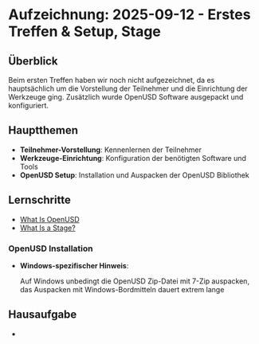 # Aufzeichnung: 2025-09-12 - Erstes Treffen & Setup, Stage

## Überblick
Beim ersten Treffen haben wir noch nicht aufgezeichnet, da es hauptsächlich um die Vorstellung der Teilnehmer und die Einrichtung der Werkzeuge ging. Zusätzlich wurde OpenUSD Software ausgepackt und konfiguriert.



## Hauptthemen
- **Teilnehmer-Vorstellung**: Kennenlernen der Teilnehmer
- **Werkzeuge-Einrichtung**: Konfiguration der benötigten Software und Tools
- **OpenUSD Setup**: Installation und Auspacken der OpenUSD Bibliothek

## Lernschritte
- [What Is OpenUSD](https://docs.nvidia.com/learn-openusd/latest/what-openusd/index.html)
- [What Is a Stage?](https://docs.nvidia.com/learn-openusd/latest/stage-setting/stage.html)



### OpenUSD Installation
- **Windows-spezifischer Hinweis**: 

    Auf Windows unbedingt die OpenUSD Zip-Datei mit 7-Zip auspacken, das Auspacken mit Windows-Bordmitteln dauert extrem lange

## Hausaufgabe 
-